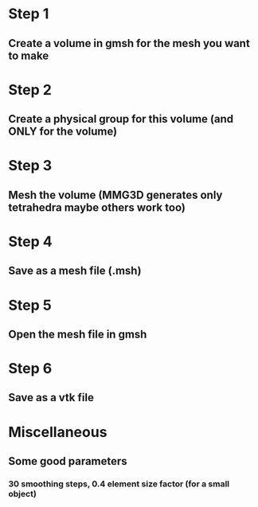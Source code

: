 # Step 1
## Create a volume in gmsh for the mesh you want to make
# Step 2
## Create a physical group for this volume (and ONLY for the volume)
# Step 3
## Mesh the volume (MMG3D generates only tetrahedra maybe others work too)
# Step 4
## Save as a mesh file (.msh)
# Step 5
## Open the mesh file in gmsh
# Step 6
## Save as a vtk file
# Miscellaneous
## Some good parameters
### 30 smoothing steps, 0.4 element size factor (for a small object)
